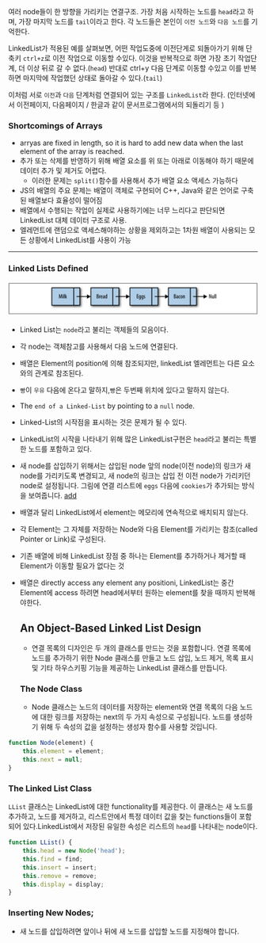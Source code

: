 여러 node들이 한 방향을 가리키는 연결구조.
가장 처음 시작하는 노드를 `head`라고 하며, 가장 마지막 노드를 `tail`이라고 한다.
각 노드들은 본인이 `이전 노드`와 `다음 노드`를 기억한다.

LinkedList가 적용된 예를 살펴보면, 어떤 작업도중에 이전단게로 되돌아가기 위해 단축키 `ctrl+z`로 이전 작업으로 이동할 수있다.
이것을 반복적으로 하면 가장 초기 작업단계, 더 이상 뒤로 갈 수 없다.(`head`)
반대로 ctrl+y 다음 단계로 이동할 수있고 이를 반복하면 마지막에 작업했던 상태로 돌아갈 수 있다.(`tail`)

이처럼 서로 `이전`과 `다음` 단계처럼 연결되어 있는 구조를 `LinkedList`라 한다.
(인터넷에서 이전페이지, 다음페이지 / 한글과 같이 문서프로그램에서의 되돌리기 등 )

### Shortcomings of Arrays
* arryas are fixed in length, so it is hard to add new data when the last element of the array is reached.
* 추가 또는 삭제를 반영하기 위해 배열 요소를 위 또는 아래로 이동해야 하기 때문에 데이터 추가 및 제거도 어렵다.
  * 이러한 문제는 `split()`함수를 사용해서 추가 배열 요소 액세스 가능하다
* JS의 배열의 주요 문제는 배열이 객체로 구현되어 C++, Java와 같은 언어로 구축된 배열보다 효율성이 떨어짐
* 배열에서 수행되는 작업이 실제로 사용하기에는 너무 느리다고 판단되면 LinkedList 대체 데이터 구조로 사용.
* 엘레먼트에 랜덤으로 액세스해야하는 상황을 제외하고는 1차원 배열이 사용되는 모든 상황에서 LinkedList를 사용이 가능
---
### Linked Lists Defined
![Linked](./images/LinkedList.png)
* Linked List는 `node`라고 불리는 객체들의 모음이다.
* 각 node는 객체참고를 사용해서 다음 노드에 연결된다.
* 배열은 Element의 position에 의해 참조되지만, linkedList 엘레먼트는 다른 요소와의 관계로 참조된다.
* `빵`이 `우유` 다음에 온다고 말하지,`빵`은 두번째 위치에 있다고 말하지 않는다.
* The `end of a Linked-List` by pointing to a `null` node.
* Linked-List의 시작점을 표시하는 것은 문제가 될 수 있다.
* LinkedList의 시작을 나타내기 위해 많은 LinkedList구현은 `head`라고 불리는 특별한 노드를 포함하고 있다.
* 새 node를 삽입하기 위해서는 삽입된 node 앞의 node(이전 node)의 링크가 새 node를 가리키도록 변경되고, 새 node의 링크는 삽입 전 이전 node가 가리키던 node로 설정됩니다. 그림에 연결 리스트에 `eggs` 다음에 `cookies`가 추가되는 방식을 보여줍니다.
  [add](./images/Insert_Linked_List.png)
* 배열과 달리 LinkedList에서 element는 메모리에 연속적으로 배치되지 않는다.
* 각 Element는 그 자체를 저장하는 Node와 다음 Element를 가리키는 참조(called Pointer or Link)로 구성된다.
* 기존 배열에 비해 LinkedList 장점 중 하나는 Element를 추가하거나 제거할 때 Element가 이동할 필요가 없다는 것
* 배열은 directly access any element any positioni, LinkedList는 중간 Element에 access 하려면 head에서부터 원하는 element를 찾을 때까지 반복해야한다.

  ## An Object-Based Linked List Design
  * 연결 목록의 디자인은 두 개의 클래스를 만드는 것을 포함합니다. 연결 목록에 노드를 추가하기 위한 Node 클래스를 만들고 노드 삽입, 노드 제거, 목록 표시 및 기타 하우스키핑 기능을 제공하는 LinkedList 클래스를 만듭니다.

  ### The Node Class
  * Node 클래스는 노드의 데이터를 저장하는 element와 연결 목록의 다음 노드에 대한 링크를 저장하는 next의 두 가지 속성으로 구성됩니다. 노드를 생성하기 위해 두 속성의 값을 설정하는 생성자 함수를 사용할 것입니다.
```js
function Node(element) {
    this.element = element;
    this.next = null;
}
```
  ### The Linked List Class
  `LList` 클래스는 LinkedList에 대한 functionality를 제공한다. 이 클래스는 새 노드를 추가하고, 노드를 제거하고, 리스트안에서 특정 데이터 값을 찾는 functions들이 포함되어 있다.LinkedList에서 저장된 유일한 속성은 리스트의 `head`를 나타내는 node이다.
```js
function LList() {
    this.head = new Node('head');
    this.find = find;
    this.insert = insert;
    this.remove = remove;
    this.display = display;
}
```
### Inserting New Nodes;
* 새 노드를 삽입하려면 앞이나 뒤에 새 노드를 삽입할 노드를 지정해야 합니다.